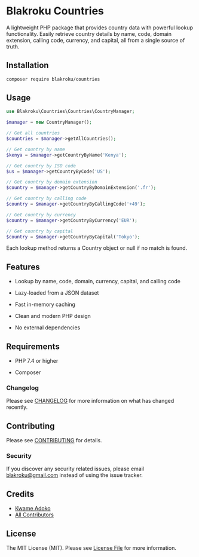 # Blakroku Countries

A lightweight PHP package that provides country data with powerful lookup functionality.
Easily retrieve country details by name, code, domain extension, calling code, currency, and capital, all from a single source of truth.

## Installation
```bash
composer require blakroku/countries
```

## Usage

```php
use Blakroku\Countries\Countries\CountryManager;

$manager = new CountryManager();

// Get all countries
$countries = $manager->getAllCountries();

// Get country by name
$kenya = $manager->getCountryByName('Kenya');

// Get country by ISO code
$us = $manager->getCountryByCode('US');

// Get country by domain extension
$country = $manager->getCountryByDomainExtension('.fr');

// Get country by calling code
$country = $manager->getCountryByCallingCode('+49');

// Get country by currency
$country = $manager->getCountryByCurrency('EUR');

// Get country by capital
$country = $manager->getCountryByCapital('Tokyo');
```

Each lookup method returns a Country object or null if no match is found.

## Features
- Lookup by name, code, domain, currency, capital, and calling code

- Lazy-loaded from a JSON dataset

- Fast in-memory caching

- Clean and modern PHP design

- No external dependencies

## Requirements
- PHP 7.4 or higher

- Composer


### Changelog

Please see [CHANGELOG](CHANGELOG.md) for more information on what has changed recently.

## Contributing

Please see [CONTRIBUTING](CONTRIBUTING.md) for details.

### Security

If you discover any security related issues, please email blakroku@gmail.com instead of using the issue tracker.

## Credits

-   [Kwame Adoko](https://github.com/blakroku)
-   [All Contributors]()

## License

The MIT License (MIT). Please see [License File](LICENSE.md) for more information.